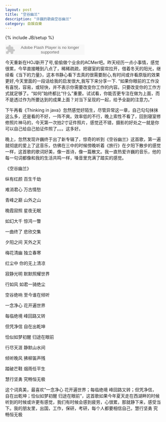 ```yaml
---
layout: post
title: "空谷幽兰"
description: "许巍的歌曲空谷幽兰"
category: 自娛自樂
---
```

{% include JB/setup %}

<embed src="http://www.xiami.com/widget/0_1771512766/singlePlayer.swf" type="application/x-shockwave-flash" width="257" height="33" wmode="transparent"></embed>


今天重新在HOJ新开了号,偷偷做个业余的ACMer吧。昨天经历一点小事情，感觉很累，今早直接睡到八点了，稀稀疏疏，把寝室的窗帘拉开，借着冬天的阳光，继续看《当下的力量》，这本书静心看下去真的很需要耐心,有时间或许看原版的效果更好,今天里面的一段话给我的启发很大,我写下来分享一下. “如果你眼前的工作没有喜悦，容易，或轻快，并不表示你需要改变你工作的内容。只要改变你的工作方式就足够了。“如何”始终都比“什么”重要。试试看，你能否更专注在做为上面，而不是透过作为所要达到的成果上面？对当下呈现的一起，给予全副的注意力。”

下午再看《Thinking in java》忽然感觉好陌生，尽管异常这一章，自己勾勾抹抹这么多，还是看的不好，一阵不爽。效率低的不行，晚上索性不看了，回到寝室修修照片神马的，今天第一次拍2寸证件照片，感觉还不错，摄影的好处之一就是你可以自己给自己拍证件照了。。。这多好。

晚上，忽然发现许巍终于出了新专辑了，惊奇的听到《空谷幽兰》这首歌，第一遍就彻底的爱上了这音乐，仿佛在三中的时候傍晚听着《旅行》在夕阳下散步的感觉一样，这首歌的歌词好美，像一首诗，像一篇散文。我一直热爱许巍的音乐，他的每一句词都像和我的生活共鸣一样，嗓音里充满了踏实的感觉。

《空谷幽兰》

纵有红颜 百生千劫

难消君心 万古情愁

青峰之巅 山外之山

晚霞寂照 星夜无眠

如幻大千 惊鸿一瞥

一曲终了 悲欣交集

夕阳之间 天外之天

梅花清幽 独立春寒

红尘中 你的无上清凉

寂静光明 默默照耀世界

行如风 如君一骑绝尘

空谷绝响 至今谁在倾听

一念净心 花开遍世界

每临绝境 峰回路又转

但凭净信 自在出乾坤

恰似如梦初醒 归途在眼前

行尽天涯 静默山水间

倾听晚风 拂柳笛声残

踏破芒鞋 烟雨任平生

慧行坚勇 究畅恒无极

这个词真美，最喜欢“一念净心 花开遍世界；每临绝境 峰回路又转；但凭净信，自在出乾坤；恰似如梦初醒 归途在眼前”，这首歌如果今年夏天走在西湖畔的时候听到的时候或许更有感觉，我们有时候会感到疲劳，心很累，那就静下来，感受当下。我的朋友里，出国，工作，保研，考研，每个人都要相信自己，慧行坚勇 究畅恒无极